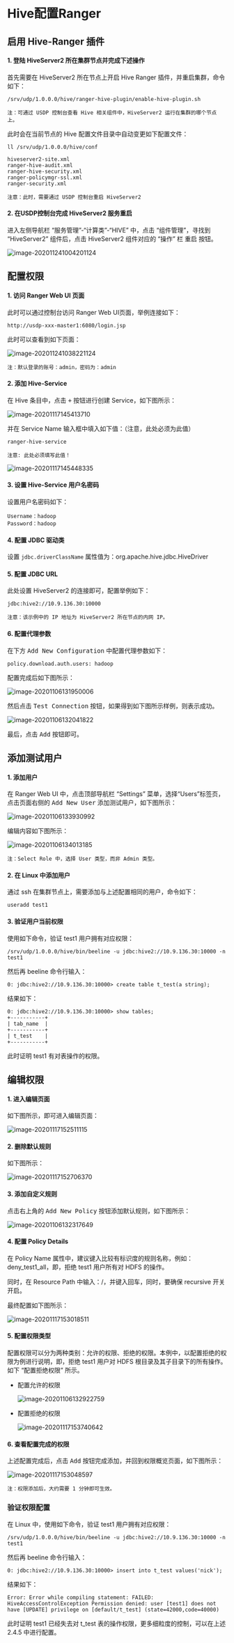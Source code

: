 # Hive配置Ranger

## 启用 Hive-Ranger 插件

#### 1. 登陆 HiveServer2 所在集群节点并完成下述操作

首先需要在 HiveServer2 所在节点上开启 Hive Ranger 插件，并重启集群，命令如下：

~~~shell
/srv/udp/1.0.0.0/hive/ranger-hive-plugin/enable-hive-plugin.sh 
~~~

`注：可通过 USDP 控制台查看 Hive 相关组件中，HiveServer2 运行在集群的哪个节点上。`

此时会在当前节点的 Hive 配置文件目录中自动变更如下配置文件：

~~~shell
ll /srv/udp/1.0.0.0/hive/conf

hiveserver2-site.xml
ranger-hive-audit.xml
ranger-hive-security.xml
ranger-policymgr-ssl.xml
ranger-security.xml
~~~

``注意：此时，需要通过 USDP 控制台重启 HiveServer2``

#### 2. 在USDP控制台完成 HiveServer2 服务重启

进入左侧导航栏 “服务管理”-“计算类”-“HIVE” 中，点击 “组件管理”，寻找到 “HiveServer2” 组件后，点击 HiveServer2 组件对应的 “操作” 栏 <kbd>重启</kbd> 按钮。

![image-202011241004201124](/Users/forrest/Documents/UCLOUD/BDPL/大数据技术中心/USDP&私有化/USDP文档/Github-USDP-docs/USDP/developer/images/image-202011241004201124.png)

## 配置权限

#### 1. 访问 Ranger Web UI 页面

此时可以通过控制台访问 Ranger Web UI页面，举例连接如下：

~~~URI
http://usdp-xxx-master1:6080/login.jsp
~~~

此时可以查看到如下页面：

![image-202011241038221124](/Users/forrest/Documents/UCLOUD/BDPL/大数据技术中心/USDP&私有化/USDP文档/Github-USDP-docs/USDP/developer/images/image-202011241038221124.png)

``注：默认登录的账号：admin，密码为：admin``

#### 2. 添加 Hive-Service

在 Hive 条目中，点击 <kbd>+</kbd> 按钮进行创建 Service，如下图所示：

![image-20201117145413710](/Users/forrest/Documents/UCLOUD/BDPL/大数据技术中心/USDP&私有化/USDP文档/Github-USDP-docs/USDP/developer/images/image-20201117145413710.png)

并在 Service Name 输入框中填入如下值：（注意，此处必须为此值）

~~~shell
ranger-hive-service
~~~

`注意: 此处必须填写此值！`

![image-20201117145448335](/Users/forrest/Documents/UCLOUD/BDPL/大数据技术中心/USDP&私有化/USDP文档/Github-USDP-docs/USDP/developer/images/image-20201117145448335.png)

#### 3. 设置 Hive-Service 用户名密码

设置用户名密码如下：

~~~shell
Username：hadoop
Password：hadoop
~~~

#### 4. 配置 JDBC 驱动类

设置 `jdbc.driverClassName` 属性值为：org.apache.hive.jdbc.HiveDriver

#### 5. 配置 JDBC URL

此处设置 HiveServer2 的连接即可，配置举例如下：

~~~shell
jdbc:hive2://10.9.136.30:10000
~~~

`注意：该示例中的 IP 地址为 HiveServer2 所在节点的内网 IP。`

#### 6. 配置代理参数

在下方 <kbd>Add New Configuration</kbd> 中配置代理参数如下：

~~~shell
policy.download.auth.users: hadoop
~~~

配置完成后如下图所示：

![image-20201106131950006](/Users/forrest/Documents/UCLOUD/BDPL/大数据技术中心/USDP&私有化/USDP文档/Github-USDP-docs/USDP/developer/images/image-20201106131950006.png)

然后点击 <kbd>Test Connection</kbd> 按钮，如果得到如下图所示样例，则表示成功。

![image-20201106132041822](/Users/forrest/Documents/UCLOUD/BDPL/大数据技术中心/USDP&私有化/USDP文档/Github-USDP-docs/USDP/developer/images/image-20201106132041822.png)

最后，点击 <kbd>Add</kbd> 按钮即可。

## 添加测试用户

#### 1. 添加用户

在 Ranger Web UI 中，点击顶部导航栏 “Settings” 菜单，选择“Users”标签页，点击页面右侧的 <kbd>Add New User</kbd> 添加测试用户，如下图所示：

![image-20201106133930992](/Users/forrest/Documents/UCLOUD/BDPL/大数据技术中心/USDP&私有化/USDP文档/Github-USDP-docs/USDP/developer/images/image-20201106133930992.png)

编辑内容如下图所示：

![image-20201106134013185](/Users/forrest/Documents/UCLOUD/BDPL/大数据技术中心/USDP&私有化/USDP文档/Github-USDP-docs/USDP/developer/images/image-20201106134013185.png)

``注：Select Role 中，选择 User 类型，而非 Admin 类型。``

#### 2. 在 Linux 中添加用户

通过 ssh 在集群节点上，需要添加与上述配置相同的用户，命令如下：

~~~shell
useradd test1
~~~

#### 3. 验证用户当前权限

使用如下命令，验证 test1 用户拥有对应权限：

~~~shell
/srv/udp/1.0.0.0/hive/bin/beeline -u jdbc:hive2://10.9.136.30:10000 -n test1
~~~

然后再 beeline 命令行输入：

~~~shell
0: jdbc:hive2://10.9.136.30:10000> create table t_test(a string);
~~~

结果如下：

~~~shell
0: jdbc:hive2://10.9.136.30:10000> show tables;
+-----------+
| tab_name  |
+-----------+
| t_test    |
+-----------+
~~~

此时证明 test1 有对表操作的权限。

## 编辑权限

#### 1. 进入编辑页面

如下图所示，即可进入编辑页面：

![image-20201117152511115](/Users/forrest/Documents/UCLOUD/BDPL/大数据技术中心/USDP&私有化/USDP文档/Github-USDP-docs/USDP/developer/images/image-20201117152511115.png)

#### 2. 删除默认规则

如下图所示：

![image-20201117152706370](/Users/forrest/Documents/UCLOUD/BDPL/大数据技术中心/USDP&私有化/USDP文档/Github-USDP-docs/USDP/developer/images/image-20201117152706370.png)

#### 3. 添加自定义规则

点击右上角的 <kbd>Add New Policy</kbd> 按钮添加默认规则，如下图所示：

![image-20201106132317649](/Users/forrest/Documents/UCLOUD/BDPL/大数据技术中心/USDP&私有化/USDP文档/Github-USDP-docs/USDP/developer/images/image-20201106132317649.png)

#### 4. 配置 Policy Details

在 Policy Name 属性中，建议键入比较有标识度的规则名称，例如：deny_test1_all，即，拒绝 test1 用户所有对 HDFS 的操作。

同时，在 Resource Path 中输入：/，并键入回车，同时，要确保 recursive 开关开启。

最终配置如下图所示：

![image-20201117153018511](/Users/forrest/Documents/UCLOUD/BDPL/大数据技术中心/USDP&私有化/USDP文档/Github-USDP-docs/USDP/developer/images/image-20201117153018511.png)

#### 5. 配置权限类型

配置权限可以分为两种类别：允许的权限、拒绝的权限。本例中，以配置拒绝的权限为例进行说明，即，拒绝 test1 用户对 HDFS 根目录及其子目录下的所有操作。如下 “配置拒绝权限” 所示。

* 配置允许的权限

  ![image-20201106132922759](/Users/forrest/Documents/UCLOUD/BDPL/大数据技术中心/USDP&私有化/USDP文档/Github-USDP-docs/USDP/developer/images/image-20201106132922759.png)

* 配置拒绝的权限

  ![image-20201117153740642](/Users/forrest/Documents/UCLOUD/BDPL/大数据技术中心/USDP&私有化/USDP文档/Github-USDP-docs/USDP/developer/images/image-20201117153740642.png)

#### 6. 查看配置完成的权限

上述配置完成后，点击 <kbd>Add</kbd> 按钮完成添加，并回到权限概览页面，如下图所示：

![image-20201117153048597](/Users/forrest/Documents/UCLOUD/BDPL/大数据技术中心/USDP&私有化/USDP文档/Github-USDP-docs/USDP/developer/images/image-20201117153048597.png)

``注：权限添加后，大约需要 1 分钟即可生效。``

### 验证权限配置

在 Linux 中，使用如下命令，验证 test1 用户拥有对应权限：

~~~shell
/srv/udp/1.0.0.0/hive/bin/beeline -u jdbc:hive2://10.9.136.30:10000 -n test1
~~~

然后再 beeline 命令行输入：

~~~shell
0: jdbc:hive2://10.9.136.30:10000> insert into t_test values('nick');
~~~

结果如下：

~~~shell
Error: Error while compiling statement: FAILED: HiveAccessControlException Permission denied: user [test1] does not have [UPDATE] privilege on [default/t_test] (state=42000,code=40000)
~~~

此时证明 test1 已经失去对 t_test 表的操作权限，更多细粒度的控制，可以在上述 2.4.5 中进行配置。